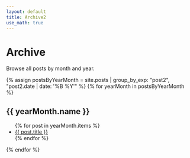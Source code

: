 ```yaml
---
layout: default
title: Archive2
use_math: true
---
```


# Archive

Browse all posts by month and year.

{% assign postsByYearMonth = site.posts | group_by_exp: "post2", "post2.date | date: '%B %Y'" %}
{% for yearMonth in postsByYearMonth %}
  <h2>{{ yearMonth.name }}</h2>
  <ul>
    {% for post in yearMonth.items %}
      <li><a href="{{ post.url }}">{{ post.title }}</a></li>
    {% endfor %}
  </ul>
{% endfor %}
